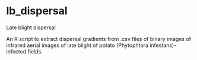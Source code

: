 # lb_dispersal
Late blight dispersal

An R script to extract dispersal gradients from .csv files of binary images of infrared aerial images of late blight of potato (Phytophtora infestans)-infected fields.
